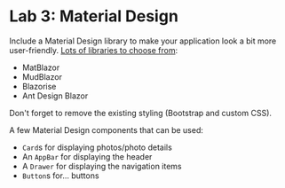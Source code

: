 # Lab 3: Material Design

Include a Material Design library to make your application look a bit more user-friendly. [Lots of libraries to choose from](https://github.com/AdrienTorris/awesome-blazor#libraries--extensions):
* MatBlazor
* MudBlazor
* Blazorise
* Ant Design Blazor

Don't forget to remove the existing styling (Bootstrap and custom CSS).

A few Material Design components that can be used:

* `Card`s for displaying photos/photo details
* An `AppBar` for displaying the header
* A `Drawer` for displaying the navigation items
* `Button`s for... buttons
